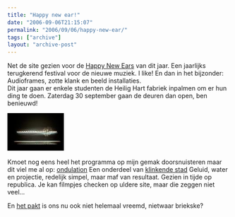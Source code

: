 ```yaml
---
title: "Happy new ear!"
date: "2006-09-06T21:15:07"
permalink: "2006/09/06/happy-new-ear/"
tags: ["archive"]
layout: "archive-post"
---
```

Net de site gezien voor de [Happy New Ears](http://www.happynewears.be/ "http://www.happynewears.be") van dit jaar. Een jaarlijks terugkerend festival voor de nieuwe muziek. I like! En dan in het bijzonder: Audioframes, zotte klank en beeld installaties.  
Dit jaar gaan er enkele studenten de Heilig Hart fabriek inpalmen om er hun ding te doen. Zaterdag 30 september gaan de deuren dan open, ben benieuwd!

[![ondulation](/images/blog/2006/09/spine1.thumbnail.jpg)](/images/blog/2006/09/spine1.jpg "ondulation")

Kmoet nog eens heel het programma op mijn gemak doorsnuisteren maar dit viel me al op: [ondulation](http://www.ondulation.net/ "http://www.ondulation.net/") Een onderdeel van [klinkende stad](http://www.happynewears.be/klinkende-stad.php "http://www.happynewears.be/klinkende-stad.php") Geluid, water en projectie, redelijk simpel, maar maf van resultaat. Gezien in tijde op republica. Je kan filmpjes checken op uldere site, maar die zeggen niet veel…

En [het pakt](http://www.hetpakt.be/ "http://www.hetpakt.be/") is ons nu ook niet helemaal vreemd, nietwaar briekske?
